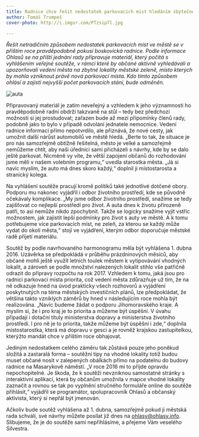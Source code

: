 ```yaml
---
title: Radnice chce řešit nedostatek parkovacích míst hledáním zbytečné zeleně
author: Tomáš Trumpeš
cover-photo: http://i.imgur.com/PTzsip7l.jpg

---
```


*Řešit netradičním způsobem nedostatek parkovacích míst ve městě se v příštím roce pravděpodobně pokusí boskovická radnice. Podle informace Ohlasů se na příští jednání rady připravuje materiál, který počítá s vyhlášením veřejné soutěže, v rámci které by občané aktivně vyhledávali a upozorňovali vedení města na zbytné lokality městské zeleně, místo kterých by mohla vzniknout právě nová parkovací místa. Kdo tímto způsobem ohlásí a zajistí nejvyšší počet parkovacích stání, bude odměněn.*

<img src="http://i.imgur.com/PTzsip7.jpg" alt="auta" class="img-responsive img-popup" data-author="Tomáš Trumpeš">

Připravovaný materiál je zatím neveřejný a vzhledem k jeho významnosti ho pravděpodobně radní obdrží takzvaně na stůl – tedy bez předchozí možnosti si jej prostudovat; zařazen bude až mezi připomínky členů rady, podobně jako to bylo v případě odvolání jednatele nemocnice. Vedení radnice informaci přímo nepotvrdilo, ale přiznává, že nové cesty, jak umožnit další nárůst automobilů ve městě hledá. „Berte to tak, že situace je pro nás samozřejmě obtížně řešitelná, město je velké a samozřejmě nemůžeme chtít, aby naši úředníci sami přicházeli s návrhy, kde by se dalo ještě parkovat. Nicméně vy víte, že větší zapojení občanů do rozhodování jsme měli v našem volebním programu,“ uvedla starostka města. „Já si navíc myslím, že auto má dnes skoro každý,“ doplnil ji místostarosta a stranický kolega.

Na vyhlášení soutěže pracují kromě politiků také jednotlivé dotčené obory. Podporu mu nakonec vyjádřil i odbor životního prostředí, kde se původně očekávaly komplikace. „My jsme odbor životního prostředí, snažíme se tedy zajišťovat co nejlepší prostředí pro život. A auta dnes k životu přirozeně patří, to asi nemůže nikdo zpochybnit. Takže se logicky snažíme vyjít vstříc možnostem, jak zajistit lepší podmínky pro život s auty ve městě. A k tomu potřebujeme více parkovacích míst, ne zeleň, za kterou se každý může vydat do okolí města,“ stojí ve vyjádření, kterým odbor doporučuje městské radě přijetí materiálu.

Soutěž by podle navrhovaného harmonogramu měla být vyhlášena 1. dubna 2016. Uzávěrka se předpokládá v průběhu prázdninových měsíců, aby občané mohli ještě využít letních toulek městem k vytipovávání vhodných lokalit, a zároveň se podle množství nalezených lokalit stihlo vše patřičně odrazit do přípravy rozpočtu na rok 2017. Vzhledem k tomu, jaká jsou pro radnici parkovací místa priorita, což vedení města zdůrazňuje už tím, že na ně odkazuje hned na úvod prakticky všech rozhovorů a vyjádření poskytnutých na téma městských investičních plánů, lze předpokládat, že většina takto vzniklých záměrů by hned v následujícím roce mohla být realizována. „Navíc budeme žádat o podporu Jihomoravského kraje. A myslím si, že i pro kraj je to priorita a můžeme být úspěšní. V úvahu připadají i dotační tituly ministerstva dopravy a ministerstva životního prostředí. I pro ně je to priorita, takže můžeme být úspěšní i zde,“ doplnila místostarostka, která má dopravu v gesci a je rovněž krajskou zastupitelkou, kterýžto mandát chce v příštím roce obhajovat.

Jediným nedostatkem celého záměru tak zůstává pouze jeho poněkud složitá a zastaralá forma – soutěžní tipy na vhodné lokality totiž budou muset občané nosit v zalepených obálkách přímo na podatelnu do budovy radnice na Masarykově náměstí. „V roce 2016 mi to přijde opravdu nepochopitelné. Je škoda, že k soutěži nevzniknou samostatné stránky s interaktivní aplikací, která by občanům umožnila v mapce vhodné lokality zaznačit a rovnou se tak po vyplnění stručného formuláře online do soutěže přihlásit,“ vyjádřil se programátor, spolupracovník Ohlasů a občanský aktivista, který si nepřál být jmenován.

Ačkoliv bude soutěž vyhlášena až 1. dubna, samozřejmě pokud ji městská rada schválí, své návrhy můžete posílat již dnes na ohlasy@ohlasy.info. Slibujeme, že je do soutěže sami nepřihlásíme, a přejeme Vám veselého Silvestra.

